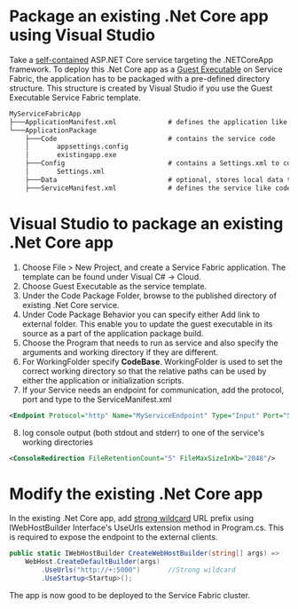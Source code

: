 # Package an existing .Net Core app using Visual Studio

Take a [self-contained](https://docs.microsoft.com/en-us/dotnet/core/deploying/index) ASP.NET Core service targeting the .NETCoreApp framework. To deploy this .Net Core app as a [Guest Executable](https://docs.microsoft.com/en-us/azure/service-fabric/service-fabric-deploy-existing-app) on Service Fabric, the application has to be packaged with a pre-defined directory structure. This structure is created by Visual Studio if you use the Guest Executable Service Fabric template.
```cmd
MyServiceFabricApp
├───ApplicationManifest.xml             # defines the application like servicetypes, count of instance, partitions
└───ApplicationPackage
    ├───Code                            # contains the service code
    │       appsettings.config
    │       existingapp.exe
    ├───Config                          # contains a Settings.xml to customize configuration settings of service
    │       Settings.xml
    ├───Data                            # optional, stores local data that the service might need
    ├───ServiceManifest.xml             # defines the service like code, configuration, endpoint, etc
```

# Visual Studio to package an existing .Net Core app

1. Choose File > New Project, and create a Service Fabric application. The template can be found under Visual C# -> Cloud. 
2. Choose Guest Executable as the service template.
3. Under the Code Package Folder, browse to the published directory of existing .Net Core service.
4. Under Code Package Behavior you can specify either Add link to external folder. This enable you to update the guest executable in its source as a part of the application package build.
5. Choose the Program that needs to run as service and also specify the arguments and working directory if they are different.
6. For WorkingFolder specify **CodeBase**. WorkingFolder is used to set the correct working directory so that the relative paths can be used by either the application or initialization scripts.
7. If your Service needs an endpoint for communication, add the protocol, port and type to the ServiceManifest.xml
```xml
<Endpoint Protocol="http" Name="MyServiceEndpoint" Type="Input" Port="5000" UriScheme="http" />
```
8. log console output (both stdout and stderr) to one of the service's working directories
```xml
<ConsoleRedirection FileRetentionCount="5" FileMaxSizeInKb="2048"/> 
```

# Modify the existing .Net Core app

In the existing .Net Core app, add [strong wildcard](https://docs.microsoft.com/en-us/azure/service-fabric/service-fabric-reliable-services-communication-aspnetcore#endpoint-configuration) URL prefix using IWebHostBuilder Interface's UseUrls extension method in Program.cs. This is required to expose the endpoint to the external clients.
```csharp
public static IWebHostBuilder CreateWebHostBuilder(string[] args) =>
    WebHost.CreateDefaultBuilder(args)
        .UseUrls("http://+:5000")       //Strong wildcard
        .UseStartup<Startup>();
```

The app is now good to be deployed to the Service Fabric cluster.
